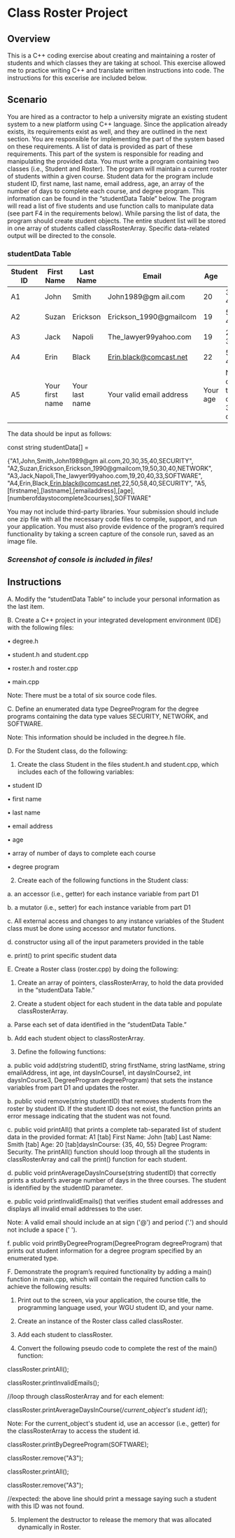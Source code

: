 # Class Roster Project
## Overview
This is a C++ coding exercise about creating and maintaining a roster of students and which classes they are taking at school. 
This exercise allowed me to practice writing C++ and translate written instructions into code. The instructions for this excerise are included below.
## Scenario
You are hired as a contractor to help a university migrate an existing student system to a new platform using C++ language. 
Since the application already exists, its requirements exist as well, and they are outlined in the next section. 
You are responsible for implementing the part of the system based on these requirements. 
A list of data is provided as part of these requirements. This part of the system is responsible for reading and manipulating the provided data.
You must write a program containing two classes (i.e., Student and Roster). The program will maintain a current roster of students within a given course. 
Student data for the program include student ID, first name, last name, email address, age, an array of the number of days to complete each course, and degree program. 
This information can be found in the “studentData Table” below. The program will read a list of five students and use function calls to manipulate data (see part F4 in the requirements below). 
While parsing the list of data, the program should create student objects. The entire student list will be stored in one array of students called classRosterArray. Specific data-related output will be directed to the console.

### studentData Table

| Student ID | First Name | Last Name | Email | Age | Days in Course | Degree Program |
| ---------- | ---------- | --------- | ----- | --- | -------------- | -------------- |
| A1         | John       | Smith     | John1989@gm ail.com | 20 | 30, 35, 40 | SECURITY |
| A2 | Suzan | Erickson | Erickson_1990@gmailcom | 19 | 50, 30, 40 | NETWORK |
| A3 | Jack | Napoli | The_lawyer99yahoo.com | 19 | 20, 40, 33 | SOFTWARE |
| A4 | Erin | Black | Erin.black@comcast.net | 22 | 50, 58, 40 | SECURITY |
| A5 | Your first name | Your last name | Your valid email address | Your age | Number of days to complete 3 courses | SOFTWARE |

 

The data should be input as follows:

 

const string studentData[] = 

{"A1,John,Smith,John1989@gm ail.com,20,30,35,40,SECURITY", "A2,Suzan,Erickson,Erickson_1990@gmailcom,19,50,30,40,NETWORK", "A3,Jack,Napoli,The_lawyer99yahoo.com,19,20,40,33,SOFTWARE", "A4,Erin,Black,Erin.black@comcast.net,22,50,58,40,SECURITY", "A5,[firstname],[lastname],[emailaddress],[age], [numberofdaystocomplete3courses],SOFTWARE"

 

You may not include third-party libraries. 
Your submission should include one zip file with all the necessary code files to compile, support, and run your application. 
You must also provide evidence of the program’s required functionality by taking a screen capture of the console run, saved as an image file.

### *Screenshot of console is included in files!*

## Instructions
A.  Modify the “studentData Table” to include your personal information as the last item.
 
B.  Create a C++ project in your integrated development environment (IDE) with the following files:

•  degree.h

•  student.h and student.cpp

•  roster.h and roster.cpp

•  main.cpp
 

Note: There must be a total of six source code files.
 

C.  Define an enumerated data type DegreeProgram for the degree programs containing the data type values SECURITY, NETWORK, and SOFTWARE.
 

Note: This information should be included in the degree.h file.
 

D.  For the Student class, do the following:

1.  Create the class Student  in the files student.h and student.cpp, which includes each of the following variables:

•  student ID

•  first name

•   last name

•  email address

•  age

•  array of number of days to complete each course

•  degree program

2.  Create each of the following functions in the Student class:

a.  an accessor (i.e., getter) for each instance variable from part D1

b.  a mutator (i.e., setter) for each instance variable from part D1

c.  All external access and changes to any instance variables of the Student class must be done using accessor and mutator functions.

d.  constructor using all of the input parameters provided in the table

e.  print() to print specific student data
 

E.  Create a Roster class (roster.cpp) by doing the following:

1.  Create an array of pointers, classRosterArray, to hold the data provided in the “studentData Table.”

2.  Create a student object for each student in the data table and populate classRosterArray.

a.  Parse each set of data identified in the “studentData Table.”

b.  Add each student object to classRosterArray.

3.  Define the following functions:

a.  public void add(string studentID, string firstName, string lastName, string emailAddress, int age, int daysInCourse1, int daysInCourse2, int daysInCourse3, DegreeProgram degreeProgram)  that sets the instance variables from part D1 and updates the roster.

b.  public void remove(string studentID)  that removes students from the roster by student ID. If the student ID does not exist, the function prints an error message indicating that the student was not found.

c. public void printAll() that prints a complete tab-separated list of student data in the provided format: A1 [tab] First Name: John [tab] Last Name: Smith [tab] Age: 20 [tab]daysInCourse: {35, 40, 55} Degree Program: Security. The printAll() function should loop through all the students in classRosterArray and call the print() function for each student.

d.  public void printAverageDaysInCourse(string studentID)  that correctly prints a student’s average number of days in the three courses. The student is identified by the studentID parameter.

e.  public void printInvalidEmails() that verifies student email addresses and displays all invalid email addresses to the user.
 

Note: A valid email should include an at sign ('@') and period ('.') and should not include a space (' ').
 

f.  public void printByDegreeProgram(DegreeProgram degreeProgram) that prints out student information for a degree program specified by an enumerated type.
 

F.  Demonstrate the program’s required functionality by adding a main() function in main.cpp, which will contain the required function calls to achieve the following results:

1.  Print out to the screen, via your application, the course title, the programming language used, your WGU student ID, and your name.

2.  Create an instance of the Roster class called classRoster.

3.  Add each student to classRoster.

4.  Convert the following pseudo code to complete the rest of the  main() function:

classRoster.printAll();

classRoster.printInvalidEmails();

 

//loop through classRosterArray and for each element:

classRoster.printAverageDaysInCourse(/*current_object's student id*/);



Note: For the current_object's student id, use an accessor (i.e., getter) for the classRosterArray to access the student id.



classRoster.printByDegreeProgram(SOFTWARE);

classRoster.remove("A3");

classRoster.printAll();

classRoster.remove("A3");

//expected: the above line should print a message saying such a student with this ID was not found.

5.  Implement the destructor to release the memory that was allocated dynamically in Roster.
